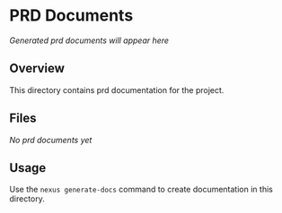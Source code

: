 # PRD Documents

*Generated prd documents will appear here*

## Overview
This directory contains prd documentation for the project.

## Files
*No prd documents yet*

## Usage
Use the `nexus generate-docs` command to create documentation in this directory.
